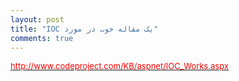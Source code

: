 ```yaml
---
layout: post
title: "IOC یک مقاله خوب در مورد"
comments: true
---
```

<p><span style="font-size: small; color: #ff0000;"><a href="http://www.codeproject.com/KB/aspnet/IOC_Works.aspx"><span style="color: #ff0000;">http://www.codeproject.com/KB/aspnet/IOC_Works.aspx</span></a></span></p>
